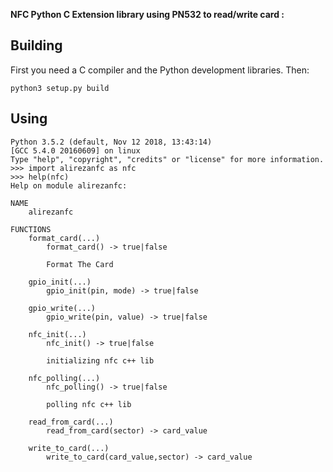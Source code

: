 **NFC Python C Extension library using PN532 to read/write card :**



## Building

First you need a C compiler and the Python development libraries. Then:

```
python3 setup.py build
```

## Using


```
Python 3.5.2 (default, Nov 12 2018, 13:43:14) 
[GCC 5.4.0 20160609] on linux
Type "help", "copyright", "credits" or "license" for more information.
>>> import alirezanfc as nfc
>>> help(nfc)
Help on module alirezanfc:

NAME
    alirezanfc

FUNCTIONS
    format_card(...)
        format_card() -> true|false
        
        Format The Card
    
    gpio_init(...)
        gpio_init(pin, mode) -> true|false
    
    gpio_write(...)
        gpio_write(pin, value) -> true|false
    
    nfc_init(...)
        nfc_init() -> true|false
        
        initializing nfc c++ lib
    
    nfc_polling(...)
        nfc_polling() -> true|false
        
        polling nfc c++ lib
    
    read_from_card(...)
        read_from_card(sector) -> card_value
    
    write_to_card(...)
        write_to_card(card_value,sector) -> card_value

```











